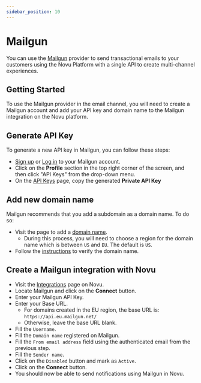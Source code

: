 ```yaml
---
sidebar_position: 10
---
```


# Mailgun

You can use the [Mailgun](https://mailgun.com/) provider to send transactional emails to your customers using the Novu Platform with a single API to create multi-channel experiences.

## Getting Started

To use the Mailgun provider in the email channel, you will need to create a Mailgun account and add your API key and domain name to the Mailgun integration on the Novu platform.

## Generate API Key

To generate a new API key in Mailgun, you can follow these steps:

- [Sign up](https://signup.mailgun.com/new/signup) or [Log in](https://login.mailgun.com/login/) to your Mailgun account.
- Click on the **Profile** section in the top right corner of the screen, and then click "API Keys" from the drop-down menu.
- On the [API Keys](https://app.mailgun.com/app/account/security/api_keys) page, copy the generated **Private API Key**

## Add new domain name

Mailgun recommends that you add a subdomain as a domain name. To do so:

- Visit the page to add a [domain name](https://app.mailgun.com/app/sending/domains/new).
  - During this process, you will need to choose a region for the domain name which is between `US` and `EU`. The default is `US`.
- Follow the [instructions](https://documentation.mailgun.com/en/latest/user_manual.html#verifying-your-domain-1) to verify the domain name.

## Create a Mailgun integration with Novu

- Visit the [Integrations](https://web.novu.co/integrations) page on Novu.
- Locate Mailgun and click on the **Connect** button.
- Enter your Mailgun API Key.
- Enter your Base URL.
  - For domains created in the EU region, the base URL is: `https://api.eu.mailgun.net/`
  - Otherwise, leave the base URL blank.
- Fill the `Username`.
- Fill the `Domain name` registered on Mailgun.
- Fill the `From email address` field using the authenticated email from the previous step.
- Fill the `Sender name`.
- Click on the `Disabled` button and mark as `Active`.
- Click on the **Connect** button.
- You should now be able to send notifications using Mailgun in Novu.
